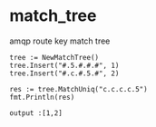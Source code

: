 # match_tree

amqp route key match tree


```
tree := NewMatchTree()
tree.Insert("#.5.#.#.#", 1)
tree.Insert("#.c.#.5.#", 2)

res := tree.MatchUniq("c.c.c.c.5")
fmt.Println(res)
```
```
output :[1,2]
```
